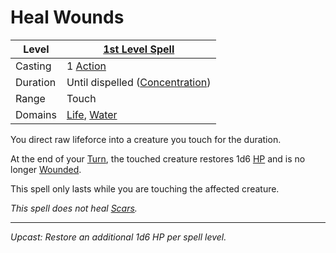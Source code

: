 # Heal Wounds

| Level    | [1st Level Spell](1st%20Level%20Spells.md)                                     |
| -------- | ------------------------------------------------------------------------------ |
| Casting  | 1 [Action](../../../../Game%20Procedures/Core%20Procedures/Action.md)          |
| Duration | Until dispelled ([Concentration](../../Concentration.md))                      |
| Range    | Touch                                                                          |
| Domains  | [Life](../../Spell%20Domains/Life.md), [Water](../../Spell%20Domains/Water.md) |

You direct raw lifeforce into a creature you touch for the duration.

At the end of your [Turn](../../../../Game%20Procedures/Core%20Procedures/Turn.md), the touched creature restores 1d6 [HP](../../../../Player%20Characters/Derived%20Statistics/Hit%20Points.md) and is no longer [Wounded](../../../../Game%20Procedures/Conditions/Wounded.md).

This spell only lasts while you are touching the affected creature.

*This spell does not heal [Scars](../../../../Player%20Characters/Derived%20Statistics/Scars.md).*

---
*Upcast: Restore an additional 1d6 HP per spell level.*
